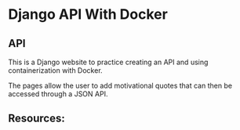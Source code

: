 # Django API With Docker

## API

This is a Django website to practice creating an API and using containerization with Docker.

The pages allow the user to add motivational quotes that can then be accessed through a JSON API.

## Resources:

